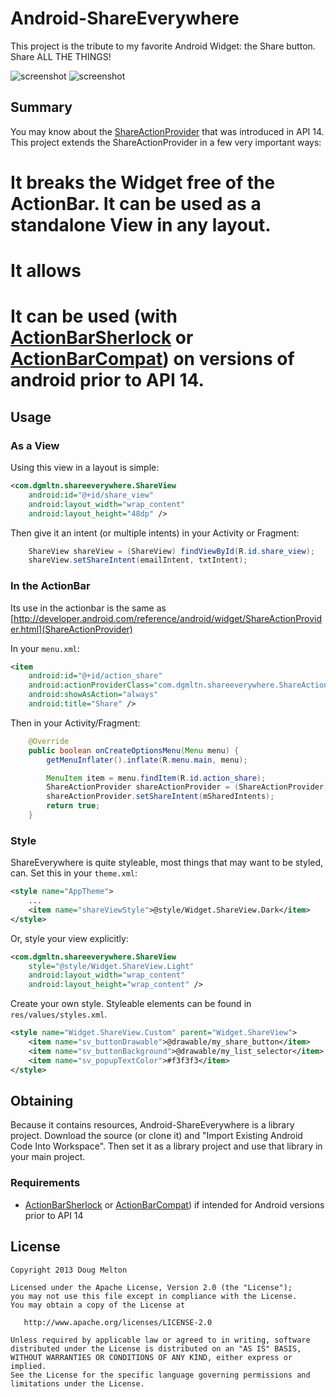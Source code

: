 Android-ShareEverywhere
=======================

This project is the tribute to my favorite Android Widget: the Share button. Share ALL THE THINGS!

![screenshot](https://raw.github.com/dgmltn/Android-ShareEverywhere/master/art/screenshot.png)
![screenshot](https://raw.github.com/dgmltn/Android-ShareEverywhere/master/art/screenshot2.png)

## Summary

You may know about the [ShareActionProvider](http://developer.android.com/reference/android/widget/ShareActionProvider.html) that was introduced in API 14. This project extends the ShareActionProvider in a few very important ways:

 # It breaks the Widget free of the ActionBar. It can be used as a standalone View in any layout.
 # It allows
 # It can be used (with [ActionBarSherlock](http://actionbarsherlock.com/) or [ActionBarCompat](http://developer.android.com/reference/android/support/v7/app/ActionBar.html)) on versions of android prior to API 14.


## Usage

### As a View

Using this view in a layout is simple:

```xml
<com.dgmltn.shareeverywhere.ShareView
    android:id="@+id/share_view"
    android:layout_width="wrap_content"
    android:layout_height="48dp" />
```

Then give it an intent (or multiple intents) in your Activity or Fragment:

```java
    ShareView shareView = (ShareView) findViewById(R.id.share_view);
    shareView.setShareIntent(emailIntent, txtIntent);
```

### In the ActionBar

Its use in the actionbar is the same as [http://developer.android.com/reference/android/widget/ShareActionProvider.html](ShareActionProvider) 

In your `menu.xml`:

```xml
<item
    android:id="@+id/action_share"
    android:actionProviderClass="com.dgmltn.shareeverywhere.ShareActionProvider"
    android:showAsAction="always"
    android:title="Share" />
```

Then in your Activity/Fragment:

```java
    @Override
    public boolean onCreateOptionsMenu(Menu menu) {
        getMenuInflater().inflate(R.menu.main, menu);

        MenuItem item = menu.findItem(R.id.action_share);
        ShareActionProvider shareActionProvider = (ShareActionProvider) item.getActionProvider();
        shareActionProvider.setShareIntent(mSharedIntents);
        return true;
    }
```

### Style

ShareEverywhere is quite styleable, most things that may want to be styled, can. Set this in your `theme.xml`:

```xml
<style name="AppTheme">
    ...
    <item name="shareViewStyle">@style/Widget.ShareView.Dark</item>
</style>
```

Or, style your view explicitly:

```xml
<com.dgmltn.shareeverywhere.ShareView
    style="@style/Widget.ShareView.Light"
    android:layout_width="wrap_content"
    android:layout_height="wrap_content" />
```

Create your own style. Styleable elements can be found in `res/values/styles.xml`.

```xml
<style name="Widget.ShareView.Custom" parent="Widget.ShareView">
    <item name="sv_buttonDrawable">@drawable/my_share_button</item>
    <item name="sv_buttonBackground">@drawable/my_list_selector</item>
    <item name="sv_popupTextColor">#f3f3f3</item>
</style>
```



## Obtaining

Because it contains resources, Android-ShareEverywhere is a library project. Download the source (or clone it) and "Import Existing Android Code Into Workspace". Then set it as a library project and use that library in your main project.

### Requirements

 * [ActionBarSherlock](http://actionbarsherlock.com/) or [ActionBarCompat](http://developer.android.com/reference/android/support/v7/app/ActionBar.html)) if intended for Android versions prior to API 14
 
## License

    Copyright 2013 Doug Melton

    Licensed under the Apache License, Version 2.0 (the "License");
    you may not use this file except in compliance with the License.
    You may obtain a copy of the License at

       http://www.apache.org/licenses/LICENSE-2.0

    Unless required by applicable law or agreed to in writing, software
    distributed under the License is distributed on an "AS IS" BASIS,
    WITHOUT WARRANTIES OR CONDITIONS OF ANY KIND, either express or implied.
    See the License for the specific language governing permissions and
    limitations under the License.
